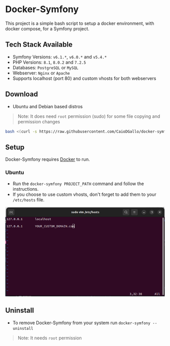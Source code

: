 # Docker-Symfony

This project is a simple bash script to setup a docker environment, with docker compose, for a Symfony project.

## Tech Stack Available

- Symfony Versions: `v6.1.*`, `v6.0.*` and `v5.4.*`
- PHP Versions: `8.1`, `8.0.2` and `7.2.5`
- Databases: `PostgreSQL` or `MySQL`
- Webserver: `Nginx` or `Apache`
- Supports localhost (port 80) and custom vhosts for both webservers

## Download

- Ubuntu and Debian based distros 
> Note: It does need `root` permission (sudo) for some file copying and permission changes
```sh
bash <(curl -s https://raw.githubusercontent.com/CaioDGallo/docker-symfony/main/install.sh)
```

## Setup

Docker-Symfony requires [Docker](https://docs.docker.com/engine/install/) to run.

### Ubuntu

- Run the `docker-symfony PROJECT_PATH` command and follow the instructions.
- If you choose to use custom vhosts, don't forget to add them to your `/etc/hosts` file.

![VHOSTS](docs/vhosts.png?raw=true "vhosts instruction")

## Uninstall

- To remove Docker-Symfony from your system run `docker-symfony --uninstall`
> Note: It needs `root` permission